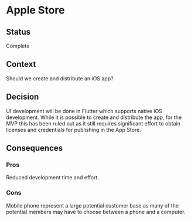 # Apple Store

## Status
Complete

## Context
Should we create and distribute an iOS app?

## Decision
UI development will be done in Flutter which supports native iOS development. While it is possible to create and distribute the app, for the MVP this has been ruled out as it still requires significant effort to obtain licenses and credentials for publishing in the App Store.

## Consequences

### Pros
Reduced development time and effort.

### Cons
Mobile phone represent a large potential customer base as many of the potential members may have to choose between a phone and a computer.
